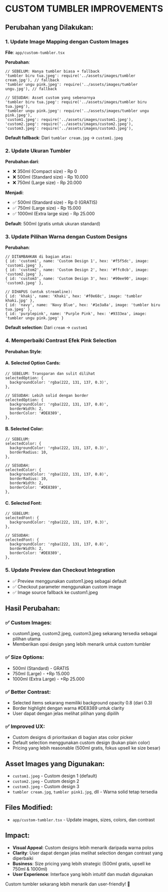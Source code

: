 # CUSTOM TUMBLER IMPROVEMENTS

## Perubahan yang Dilakukan:

### 1. Update Image Mapping dengan Custom Images
**File**: `app/custom-tumbler.tsx`

**Perubahan**:
```tsx
// SEBELUM: Hanya tumbler biasa + fallback
'tumbler biru tua.jpeg': require('../assets/images/tumbler cream.jpg'), // fallback
'tumbler ungu pink.jpeg': require('../assets/images/tumbler ungu.jpg'), // fallback

// SESUDAH: Asset custom yang sebenarnya
'tumbler biru tua.jpeg': require('../assets/images/tumbler biru tua.jpeg'),
'tumbler ungu pink.jpeg': require('../assets/images/tumbler ungu pink.jpeg'),
'custom1.jpeg': require('../assets/images/custom1.jpeg'),
'custom2.jpeg': require('../assets/images/custom2.jpeg'),
'custom3.jpeg': require('../assets/images/custom3.jpeg'),
```

**Default fallback**: Dari `tumbler cream.jpg` → `custom1.jpeg`

### 2. Update Ukuran Tumbler
**Perubahan dari**:
- ❌ 350ml (Compact size) - Rp 0
- ❌ 500ml (Standard size) - Rp 10.000
- ❌ 750ml (Large size) - Rp 20.000

**Menjadi**:
- ✅ 500ml (Standard size) - Rp 0 (GRATIS)
- ✅ 750ml (Large size) - Rp 15.000
- ✅ 1000ml (Extra large size) - Rp 25.000

**Default**: 500ml (gratis untuk ukuran standard)

### 3. Update Pilihan Warna dengan Custom Designs
**Perubahan**:
```tsx
// DITAMBAHKAN di bagian atas:
{ id: 'custom1', name: 'Custom Design 1', hex: '#f5f5dc', image: 'custom1.jpeg' },
{ id: 'custom2', name: 'Custom Design 2', hex: '#ffc0cb', image: 'custom2.jpeg' },
{ id: 'custom3', name: 'Custom Design 3', hex: '#90ee90', image: 'custom3.jpeg' },

// DIHAPUS (untuk streamline):
{ id: 'khaki', name: 'Khaki', hex: '#f0e68c', image: 'tumbler khaki.jpg' },
{ id: 'navy', name: 'Navy Blue', hex: '#1e3a8a', image: 'tumbler biru tua.jpeg' },
{ id: 'purplepink', name: 'Purple Pink', hex: '#9333ea', image: 'tumbler ungu pink.jpeg' }
```

**Default selection**: Dari `cream` → `custom1`

### 4. Memperbaiki Contrast Efek Pink Selection
**Perubahan Style**:

#### A. Selected Option Cards:
```tsx
// SEBELUM: Transparan dan sulit dilihat
selectedOption: {
  backgroundColor: 'rgba(222, 131, 137, 0.3)',
},

// SESUDAH: Lebih solid dengan border
selectedOption: {
  backgroundColor: 'rgba(222, 131, 137, 0.8)',
  borderWidth: 2,
  borderColor: '#DE8389',
},
```

#### B. Selected Color:
```tsx
// SEBELUM:
selectedColor: {
  backgroundColor: 'rgba(222, 131, 137, 0.3)',
  borderRadius: 10,
},

// SESUDAH:
selectedColor: {
  backgroundColor: 'rgba(222, 131, 137, 0.8)',
  borderRadius: 10,
  borderWidth: 2,
  borderColor: '#DE8389',
},
```

#### C. Selected Font:
```tsx
// SEBELUM:
selectedFont: {
  backgroundColor: 'rgba(222, 131, 137, 0.3)',
},

// SESUDAH:
selectedFont: {
  backgroundColor: 'rgba(222, 131, 137, 0.8)',
  borderWidth: 2,
  borderColor: '#DE8389',
},
```

### 5. Update Preview dan Checkout Integration
- ✅ Preview menggunakan custom1.jpeg sebagai default
- ✅ Checkout parameter menggunakan custom image
- ✅ Image source fallback ke custom1.jpeg

## Hasil Perubahan:

### ✅ **Custom Images**: 
- custom1.jpeg, custom2.jpeg, custom3.jpeg sekarang tersedia sebagai pilihan utama
- Memberikan opsi design yang lebih menarik untuk custom tumbler

### ✅ **Size Options**:
- 500ml (Standard) - GRATIS 
- 750ml (Large) - +Rp 15.000
- 1000ml (Extra Large) - +Rp 25.000

### ✅ **Better Contrast**:
- Selected items sekarang memiliki background opacity 0.8 (dari 0.3)
- Border highlight dengan warna #DE8389 untuk clarity
- User dapat dengan jelas melihat pilihan yang dipilih

### ✅ **Improved UX**:
- Custom designs di prioritaskan di bagian atas color picker
- Default selection menggunakan custom design (bukan plain color)
- Pricing yang lebih reasonable (500ml gratis, fokus upsell ke size besar)

## Asset Images yang Digunakan:
- `custom1.jpeg` - Custom design 1 (default)
- `custom2.jpeg` - Custom design 2  
- `custom3.jpeg` - Custom design 3
- `tumbler cream.jpg`, `tumbler pink1.jpg`, dll - Warna solid tetap tersedia

## Files Modified:
- `app/custom-tumbler.tsx` - Update images, sizes, colors, dan contrast

## Impact:
- **Visual Appeal**: Custom designs lebih menarik daripada warna polos
- **Clarity**: User dapat dengan jelas melihat selection dengan contrast yang diperbaiki
- **Business**: Size pricing yang lebih strategic (500ml gratis, upsell ke 750ml & 1000ml)
- **User Experience**: Interface yang lebih intuitif dan mudah digunakan

Custom tumbler sekarang lebih menarik dan user-friendly! 🎨
